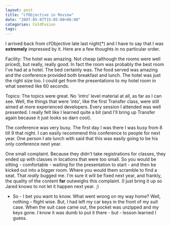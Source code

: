 ```yaml
---
layout: post
title: "cfObjective in Review"
date: "2007-05-07T15:05:00+06:00"
categories: ColdFusion 
tags: 
---
```


I arrived back from cfObjective late last night(*) and I have to say that I was <b>extremely</b> impressed by it. Here are a few thoughts in no particular order.

Facility: The hotel was amazing. Not cheap (although the rooms were well priced), but really, really good. In fact the room was probably the best room I've had at a hotel. The bed certainly was. The food served was amazing and the conference provided both breakfast and lunch. The hotel was just the right size too. I could get from the presentations to my hotel room in what seemed like 60 seconds.

Topics: The topics were great. No 'intro' level material at all, as far as I can see. Well, the things that were 'into', like the first Transfer class, were still aimed at more experienced developers. Every session I attended was well presented. I really felt like I learned quite a bit (and I'll bring up Transfer again because it just looks so darn cool). 

The conference was very busy. The first day I was there I was busy from 8 till 9 that night. I can easily recommend this conference to people for next year. One person I ate lunch with said that this was easily going to be his only conference next year.

One small complaint. Because they didn't take registrations for classes, they ended up with classes in locations that were too small. So you would be sitting - comfortable - waiting for the presentation to start - and then be kicked out into a bigger room. Where you would them scramble to find a seat. That <i>really</i> bugged me. I'm sure it will be fixed next year, and frankly, the quality of the content <b>far</b> outweighs this complaint. (I just bring it up so Jared knows to not let it happen next year. ;)

* So - I bet you want to know. What went wrong on my way home? Well, nothing - flight wise. But, I had left my car keys in the front of my suit case. When the suit case came out, the pocket was unzipped and my keys gone. I know it was dumb to put it there - but - lesson learned I guess.
